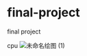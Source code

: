 # final-project
final project

cpu
![未命名绘图 (1)](https://github.com/ahgahgjflshfa/final-project/assets/26182753/71421fc9-da09-4f20-8149-183f22cd6613)
